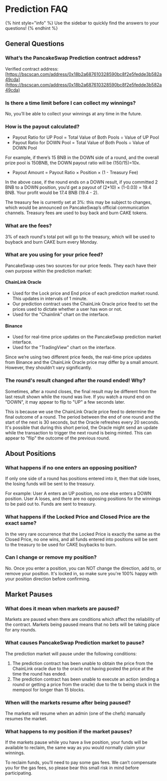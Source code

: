 # Prediction FAQ

{% hint style="info" %}
Use the sidebar to quickly find the answers to your questions!
{% endhint %}

## General Questions

### What’s the PancakeSwap Prediction contract address?

Verified contract address: [https://bscscan.com/address/0x18b2a687610328590bc8f2e5fedde3b582a49cda](https://bscscan.com/address/0x18b2a687610328590bc8f2e5fedde3b582a49cda)

### Is there a time limit before I can collect my winnings?

No, you’ll be able to collect your winnings at any time in the future.

### How is the payout calculated?

* Payout Ratio for UP Pool = Total Value of Both Pools ÷ Value of UP Pool
* Payout Ratio for DOWN Pool = Total Value of Both Pools ÷ Value of DOWN Pool

For example, if there’s 15 BNB in the DOWN side of a round, and the overall prize pool is 150BNB, the DOWN payout ratio will be (150/15)=10x.

* Payout Amount = Payout Ratio × Position × (1 - Treasury Fee)

In the above case, if the round ends on a DOWN result, if you committed 2 BNB to a DOWN position, you’d get a payout of (2\*10) × (1-0.03) = 19.4 BNB. Your profit would be 17.4 BNB (19.4 - 2).

The treasury fee is currently set at 3%: this may be subject to changes, which would be announced on PancakeSwap’s official communication channels. Treasury fees are used to buy back and burn CAKE tokens.

### **What are the fees?**

3% of each round's total pot will go to the treasury, which will be used to buyback and burn CAKE burn every Monday.

### What are you using for your price feed?

PancakeSwap uses two sources for our price feeds. They each have their own purpose within the prediction market:

#### ChainLink Oracle

* Used for the Lock price and End price of each prediction market round. This updates in intervals of 1 minute.
* Our prediction contract uses the ChainLink Oracle price feed to set the prices used to dictate whether a user has won or not.
* Used for the "Chainlink" chart on the interface.

#### Binance

* Used for real-time price updates on the PancakeSwap prediction market interface.&#x20;
* Used for the "TradingView" chart on the interface.

Since we’re using two different price feeds, the real-time price updates from Binance and the ChainLink Oracle price may differ by a small amount. However, they shouldn’t vary significantly.

### The round's result changed after the round ended! Why?

Sometimes, after a round closes, the final result may be different from the last result shown while the round was live. If you watch a round end on "DOWN", it may appear to flip to "UP" a few seconds later.

This is because we use the ChainLink Oracle price feed to determine the final outcome of a round. The period between the end of one round and the start of the next is 30 seconds, but the Oracle refreshes every 20 seconds. It's possible that during this short period, the Oracle might send an update while the transaction to trigger the next round is being minted. This can appear to "flip" the outcome of the previous round.

## About Positions

### **What happens if no one enters an opposing position?**

If only one side of a round has positions entered into it, then that side loses, the losing funds will be sent to the treasury.&#x20;

For example: User A enters an UP position, no one else enters a DOWN position. User A loses, and there are no opposing positions for the winnings to be paid out to. Funds are sent to treasury.

### **What happens if the Locked Price and Closed Price are the exact same?**

In the very rare occurrence that the Locked Price is exactly the same as the Closed Price, no one wins, and all funds entered into positions will be sent to the treasury to be used for CAKE buybacks to burn.

### **Can I change or remove my position?**

No. Once you enter a position, you can NOT change the direction, add to, or remove your position. It's locked in, so make sure you're 100% happy with your position direction before confirming.&#x20;

## Market Pauses

### What does it mean when markets are paused?

Markets are paused when there are conditions which affect the reliability of the contract. Markets being paused means that no bets will be taking place for any rounds.

### What causes PancakeSwap Prediction market to pause?

The prediction market will pause under the following conditions:

1. The prediction contract has been unable to obtain the price from the ChainLink oracle due to the oracle not having posted the price at the time the round has ended.
2. The prediction contract has been unable to execute an action (ending a round or getting a price from the oracle) due to the tx being stuck in the mempool for longer than 15 blocks.

### When will the markets resume after being paused?

The markets will resume when an admin (one of the chefs) manually resumes the market.

### What happens to my position if the market pauses?

If the markets pause while you have a live position, your funds will be available to reclaim, the same way as you would normally claim your winnings.

To reclaim funds, you’ll need to pay some gas fees. We can’t compensate you for the gas fees, so please bear this small risk in mind before participating.
